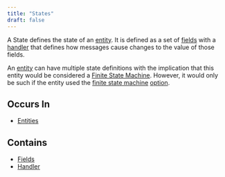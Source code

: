 ```yaml
---
title: "States"
draft: false
---
```


A State defines the state of an [entity](entity.md). It is 
defined as a set of [fields](field.md) with a 
[handler](handler.md) that defines 
how messages cause changes to the value of those fields. 

An [entity](entity.md) can have multiple state definitions with
the implication that this entity would be considered a 
[Finite State Machine](https://en.wikipedia.org/wiki/Finite-state_machine). 
However, it would only be such if the entity used the 
[finite state machine](entity.md#finite-state-machine) 
[option](option.md).


## Occurs In
* [Entities](entity.md)

## Contains
* [Fields](field.md)
* [Handler](handler.md)
